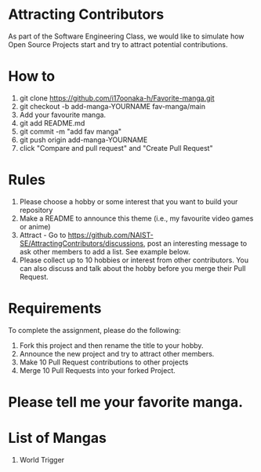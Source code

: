 # Attracting Contributors

As part of the Software Engineering Class, we would like to simulate how 
Open Source Projects start and try to attract potential contributions.

# How to

1. git clone https://github.com/i17oonaka-h/Favorite-manga.git
3. git checkout -b add-manga-YOURNAME fav-manga/main
4. Add your favourite manga.
5. git add README.md
6. git commit -m "add fav manga"
7. git push origin add-manga-YOURNAME
8. click "Compare and pull request" and "Create Pull Request"

# Rules

1. Please choose a hobby or some interest that you want to build your 
repository
2. Make a README to announce this theme (i.e., my favourite video games or 
anime)
3. Attract - Go to 
https://github.com/NAIST-SE/AttractingContributors/discussions, post an 
interesting message to ask other members to add a list. See example below.
4. Please collect up to 10 hobbies or interest from other contributors. 
You can also discuss and talk about the hobby before you merge their Pull 
Request.

# Requirements

To complete the assignment, please do the following:

1. Fork this project and then rename the title to your hobby.
2. Announce the new project and try to attract other members.
3. Make 10 Pull Request contributions to other projects
4. Merge 10 Pull Requests into your forked Project.
 # Please tell me your favorite manga.

# List of Mangas
1. World Trigger

